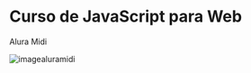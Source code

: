 # Curso de JavaScript para Web 
Alura Midi

![imagealuramidi](https://user-images.githubusercontent.com/69656085/218620552-fa03c628-db87-4d29-a0f2-fc18b8be860e.png)
